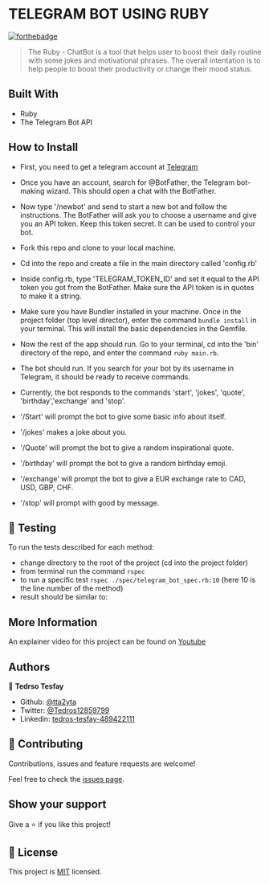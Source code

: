 # TELEGRAM BOT USING RUBY


[![forthebadge](https://forthebadge.com/images/badges/made-with-ruby.svg)](https://forthebadge.com)

> The Ruby - ChatBot is a tool that helps user to boost their daily routine with some jokes and motivational phrases. The overall intentation is to help people to boost their productivity or change their mood status.

## Built With

- Ruby
- The Telegram Bot API

## How to Install
- First, you need to get a telegram account at [Telegram](https://web.telegram.org)
- Once you have an account, search for @BotFather, the Telegram bot-making wizard. This should open a chat with the BotFather.
- Now type '/newbot' and send to start a new bot and follow the instructions. The BotFather will ask you to choose a username and give you an API token. Keep this token secret. It can be used to control your bot.
- Fork this repo and clone to your local machine.
- Cd into the repo and create a file in the main directory called 'config.rb'
- Inside config.rb, type 'TELEGRAM_TOKEN_ID' and set it equal to the API token you got from the BotFather. Make sure the API token is in quotes to make it a string.

- Make sure you have Bundler installed in your machine. Once in the project folder (top level director), enter the command `bundle install` in your terminal. This will install the basic dependencies in the Gemfile.

- Now the rest of the app should run. Go to your terminal, cd into the 'bin' directory of the repo, and enter the command `ruby main.rb`.

- The bot should run. If you search for your bot by its username in Telegram, it should be ready to receive commands. 

- Currently, the bot responds to the commands 'start', 'jokes', 'quote', 'birthday','exchange' and 'stop'. 

- '/Start' will prompt the bot to give some basic info about itself.

- '/jokes' makes a joke about you.

- '/Quote' will prompt the bot to give a random inspirational quote.

- '/birthday' will prompt the bot to give a random birthday emoji.

- '/exchange' will prompt the bot to give a EUR exchange rate to CAD, USD, GBP, CHF.

- '/stop' will prompt with good by message.


## 🔨 Testing

To run the tests described for each method:
- change directory to the root of the project (cd into the project folder)
- from terminal run the command `rspec`
- to run a specific test `rspec ./spec/telegram_bot_spec.rb:10` (here 10 is the line number of the method)
- result should be similar to:
## More Information

An explainer video for this project can be found on [Youtube](https://youtu.be/6JMy82_KKNQ)

## Authors

👤 **Tedrso Tesfay**

- Github: [@tta2yta](https://github.com/tta2yta)
- Twitter: [@Tedros12859799](https://twitter.com/Tedros12859799)
- Linkedin: [tedros-tesfay-489422111](https://www.linkedin.com/in/tedros-tesfay-489422111/)


## 🤝 Contributing

Contributions, issues and feature requests are welcome!

Feel free to check the [issues page](issues/).

## Show your support

Give a ⭐️ if you like this project!

## 📝 License

This project is [MIT](lic.url) licensed.
